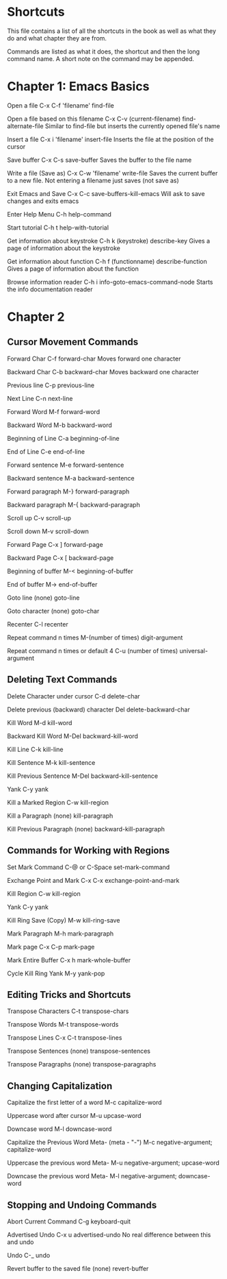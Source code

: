 # Shortcuts
This file contains a list of all the shortcuts in the book as well as what they
do and what chapter they are from.

Commands are listed as what it does, the shortcut and then the long command name. A
short note on the command may be appended.

# Chapter 1: Emacs Basics

Open a file
     C-x C-f 'filename'
     find-file

Open a file based on this filename
     C-x C-v (current-filename)
     find-alternate-file
     Similar to find-file but inserts the currently opened file's name

Insert a file
     C-x i 'filename'
     insert-file
     Inserts the file at the position of the cursor
     
Save buffer
     C-x C-s
     save-buffer
     Saves the buffer to the file name

Write a file (Save as)
     C-x C-w 'filename'
     write-file
     Saves the current buffer to a new file. Not entering a filename just saves (not save as)
     
Exit Emacs and Save
     C-x C-c
     save-buffers-kill-emacs
     Will ask to save changes and exits emacs
     
Enter Help Menu
     C-h
     help-command
     
Start tutorial
     C-h t
     help-with-tutorial
     
Get information about keystroke
    C-h k (keystroke)
    describe-key
    Gives a page of information about the keystroke
    
Get information about function
    C-h f (functionname)
    describe-function
    Gives a page of information about the function

Browse information reader
    C-h i
    info-goto-emacs-command-node
    Starts the info documentation reader

# Chapter 2
## Cursor Movement Commands
Forward Char
    C-f
    forward-char
    Moves forward one character

Backward Char
    C-b
    backward-char
    Moves backward one character

Previous line
    C-p
    previous-line

Next Line
    C-n
    next-line

Forward Word
    M-f
    forward-word

Backward Word
    M-b
    backward-word

Beginning of Line
    C-a
    beginning-of-line

End of Line
    C-e
    end-of-line

Forward sentence
    M-e
    forward-sentence

Backward sentence
    M-a
    backward-sentence

Forward paragraph
    M-}
    forward-paragraph

Backward paragraph
    M-{
    backward-paragraph

Scroll up
    C-v
    scroll-up

Scroll down
    M-v
    scroll-down

Forward Page
    C-x ]
    forward-page

Backward Page
    C-x [
    backward-page

Beginning of buffer
    M-<
    beginning-of-buffer

End of buffer
    M->
    end-of-buffer

Goto line
    (none)
    goto-line

Goto character
    (none)
    goto-char

Recenter
    C-l
    recenter

Repeat command n times
    M-(number of times)
    digit-argument

Repeat command n times or default 4
    C-u (number of times)
    universal-argument

## Deleting Text Commands
Delete Character under cursor
    C-d
    delete-char

Delete previous (backward) character
    Del
    delete-backward-char

Kill Word
    M-d
    kill-word

Backward Kill Word
    M-Del
    backward-kill-word

Kill Line
    C-k
    kill-line

Kill Sentence
    M-k
    kill-sentence

Kill Previous Sentence
    M-Del
    backward-kill-sentence

Yank
    C-y
    yank

Kill a Marked Region
    C-w
    kill-region

Kill a Paragraph
    (none)
    kill-paragraph

Kill Previous Paragraph
    (none)
    backward-kill-paragraph

## Commands for Working with Regions
Set Mark Command
    C-@ or C-Space
    set-mark-command

Exchange Point and Mark
    C-x C-x
    exchange-point-and-mark

Kill Region
    C-w
    kill-region

Yank
    C-y
    yank

Kill Ring Save (Copy)
    M-w
    kill-ring-save

Mark Paragraph
    M-h
    mark-paragraph

Mark page
    C-x C-p
    mark-page

Mark Entire Buffer
    C-x h
    mark-whole-buffer

Cycle Kill Ring Yank
    M-y
    yank-pop

## Editing Tricks and Shortcuts
Transpose Characters
    C-t
    transpose-chars

Transpose Words
    M-t
    transpose-words

Transpose Lines
    C-x C-t
    transpose-lines

Transpose Sentences
    (none)
    transpose-sentences

Transpose Paragraphs
    (none)
    transpose-paragraphs

## Changing Capitalization
Capitalize the first letter of a word
    M-c
    capitalize-word

Uppercase word after cursor
    M-u
    upcase-word

Downcase word
    M-l
    downcase-word

Capitalize the Previous Word
    Meta- (meta - "-") M-c
    negative-argument; capitalize-word

Uppercase the previous word
    Meta- M-u
    negative-argument; upcase-word

Downcase the previous word
    Meta- M-l
    negative-argument; downcase-word

## Stopping and Undoing Commands
Abort Current Command
    C-g
    keyboard-quit

Advertised Undo
    C-x u
    advertised-undo
    No real difference between this and undo

Undo
    C-_
    undo

Revert buffer to the saved file
    (none)
    revert-buffer
